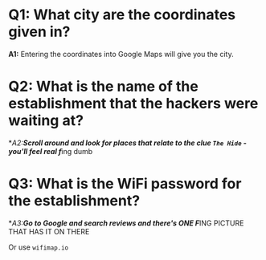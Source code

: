 # Q1: What city are the coordinates given in?
**A1:** Entering the coordinates into Google Maps will give you the city.

# Q2: What is the name of the establishment that the hackers were waiting at?
**A2:**Scroll around and look for places that relate to the clue `The Hide` - you'll feel real f***ing dumb

# Q3: What is the WiFi password for the establishment?
**A3:**Go to Google and search reviews and there's ONE F***ING PICTURE THAT HAS IT ON THERE

Or use `wifimap.io`